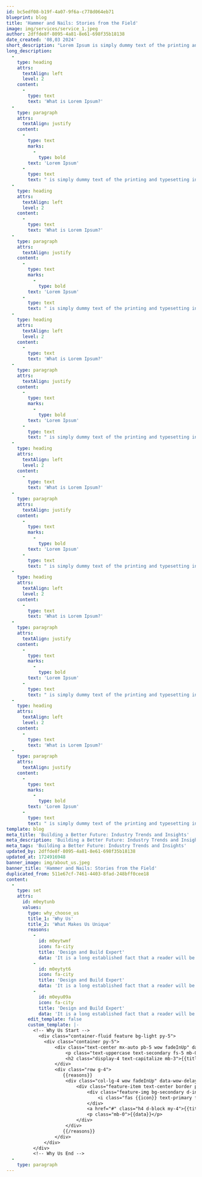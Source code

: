 ```yaml
---
id: bc5edf08-b19f-4a07-9f6a-c778d064eb71
blueprint: blog
title: 'Hammer and Nails: Stories from the Field'
image: img/services/service_1.jpeg
author: 2dffde8f-8095-4a81-8e61-698f35b18138
date_created: '08,03 2024'
short_description: "Lorem Ipsum is simply dummy text of the printing and typesetting industry. Lorem Ipsum has been the industry's standard dummy text ever since the 1500s, when an unknown printer took a galley of type and scrambled it to make a type specimen book"
long_description:
  -
    type: heading
    attrs:
      textAlign: left
      level: 2
    content:
      -
        type: text
        text: 'What is Lorem Ipsum?'
  -
    type: paragraph
    attrs:
      textAlign: justify
    content:
      -
        type: text
        marks:
          -
            type: bold
        text: 'Lorem Ipsum'
      -
        type: text
        text: " is simply dummy text of the printing and typesetting industry. Lorem Ipsum has been the industry's standard dummy text ever since the 1500s, when an unknown printer took a galley of type and scrambled it to make a type specimen book. It has survived not only five centuries, but also the leap into electronic typesetting, remaining essentially unchanged. It was popularised in the 1960s with the release of Letraset sheets containing Lorem Ipsum passages, and more recently with desktop publishing software like Aldus PageMaker including versions of Lorem Ipsum."
  -
    type: heading
    attrs:
      textAlign: left
      level: 2
    content:
      -
        type: text
        text: 'What is Lorem Ipsum?'
  -
    type: paragraph
    attrs:
      textAlign: justify
    content:
      -
        type: text
        marks:
          -
            type: bold
        text: 'Lorem Ipsum'
      -
        type: text
        text: " is simply dummy text of the printing and typesetting industry. Lorem Ipsum has been the industry's standard dummy text ever since the 1500s, when an unknown printer took a galley of type and scrambled it to make a type specimen book. It has survived not only five centuries, but also the leap into electronic typesetting, remaining essentially unchanged. It was popularised in the 1960s with the release of Letraset sheets containing Lorem Ipsum passages, and more recently with desktop publishing software like Aldus PageMaker including versions of Lorem Ipsum."
  -
    type: heading
    attrs:
      textAlign: left
      level: 2
    content:
      -
        type: text
        text: 'What is Lorem Ipsum?'
  -
    type: paragraph
    attrs:
      textAlign: justify
    content:
      -
        type: text
        marks:
          -
            type: bold
        text: 'Lorem Ipsum'
      -
        type: text
        text: " is simply dummy text of the printing and typesetting industry. Lorem Ipsum has been the industry's standard dummy text ever since the 1500s, when an unknown printer took a galley of type and scrambled it to make a type specimen book. It has survived not only five centuries, but also the leap into electronic typesetting, remaining essentially unchanged. It was popularised in the 1960s with the release of Letraset sheets containing Lorem Ipsum passages, and more recently with desktop publishing software like Aldus PageMaker including versions of Lorem Ipsum."
  -
    type: heading
    attrs:
      textAlign: left
      level: 2
    content:
      -
        type: text
        text: 'What is Lorem Ipsum?'
  -
    type: paragraph
    attrs:
      textAlign: justify
    content:
      -
        type: text
        marks:
          -
            type: bold
        text: 'Lorem Ipsum'
      -
        type: text
        text: " is simply dummy text of the printing and typesetting industry. Lorem Ipsum has been the industry's standard dummy text ever since the 1500s, when an unknown printer took a galley of type and scrambled it to make a type specimen book. It has survived not only five centuries, but also the leap into electronic typesetting, remaining essentially unchanged. It was popularised in the 1960s with the release of Letraset sheets containing Lorem Ipsum passages, and more recently with desktop publishing software like Aldus PageMaker including versions of Lorem Ipsum."
  -
    type: heading
    attrs:
      textAlign: left
      level: 2
    content:
      -
        type: text
        text: 'What is Lorem Ipsum?'
  -
    type: paragraph
    attrs:
      textAlign: justify
    content:
      -
        type: text
        marks:
          -
            type: bold
        text: 'Lorem Ipsum'
      -
        type: text
        text: " is simply dummy text of the printing and typesetting industry. Lorem Ipsum has been the industry's standard dummy text ever since the 1500s, when an unknown printer took a galley of type and scrambled it to make a type specimen book. It has survived not only five centuries, but also the leap into electronic typesetting, remaining essentially unchanged. It was popularised in the 1960s with the release of Letraset sheets containing Lorem Ipsum passages, and more recently with desktop publishing software like Aldus PageMaker including versions of Lorem Ipsum."
  -
    type: heading
    attrs:
      textAlign: left
      level: 2
    content:
      -
        type: text
        text: 'What is Lorem Ipsum?'
  -
    type: paragraph
    attrs:
      textAlign: justify
    content:
      -
        type: text
        marks:
          -
            type: bold
        text: 'Lorem Ipsum'
      -
        type: text
        text: " is simply dummy text of the printing and typesetting industry. Lorem Ipsum has been the industry's standard dummy text ever since the 1500s, when an unknown printer took a galley of type and scrambled it to make a type specimen book. It has survived not only five centuries, but also the leap into electronic typesetting, remaining essentially unchanged. It was popularised in the 1960s with the release of Letraset sheets containing Lorem Ipsum passages, and more recently with desktop publishing software like Aldus PageMaker including versions of Lorem Ipsum."
template: blog
meta_title: 'Building a Better Future: Industry Trends and Insights'
meta_description: 'Building a Better Future: Industry Trends and Insights'
meta_tags: 'Building a Better Future: Industry Trends and Insights'
updated_by: 2dffde8f-8095-4a81-8e61-698f35b18138
updated_at: 1724916948
banner_image: img/about_us.jpeg
banner_title: 'Hammer and Nails: Stories from the Field'
duplicated_from: 511e67cf-7461-4403-8fad-248bff0cee18
content:
  -
    type: set
    attrs:
      id: m0eytunb
      values:
        type: why_choose_us
        title_1: 'Why Us'
        title_2: 'What Makes Us Unique'
        reasons:
          -
            id: m0eytwmf
            icon: fa-city
            title: 'Design and Build Expert'
            data: 'It is a long established fact that a reader will be distracted by the readable content of a page when looking at its layout. The point of using Lorem Ipsum is that it has a more-or-less normal distribution of letters'
          -
            id: m0eytyt6
            icon: fa-city
            title: 'Design and Build Expert'
            data: 'It is a long established fact that a reader will be distracted by the readable content of a page when looking at its layout. The point of using Lorem Ipsum is that it has a more-or-less normal distribution of letters'
          -
            id: m0eyu09a
            icon: fa-city
            title: 'Design and Build Expert'
            data: 'It is a long established fact that a reader will be distracted by the readable content of a page when looking at its layout. The point of using Lorem Ipsum is that it has a more-or-less normal distribution of letters'
        edit_template: false
        custom_template: |-
          <!-- Why Us Start -->
            <div class="container-fluid feature bg-light py-5">
              <div class="container py-5">
                  <div class="text-center mx-auto pb-5 wow fadeInUp" data-wow-delay="0.2s" style="max-width: 800px;">
                      <p class="text-uppercase text-secondary fs-5 mb-0">{{title_1}}</p>
                      <h2 class="display-4 text-capitalize mb-3">{{title_2}}</h2>
                  </div>
                  <div class="row g-4">
                     {{reasons}}
                      <div class="col-lg-4 wow fadeInUp" data-wow-delay="0.2s">
                          <div class="feature-item text-center border p-5">
                              <div class="feature-img bg-secondary d-inline-flex p-4">
                                  <i class="fas {{icon}} text-primary fa-5x"></i>
                              </div>
                              <a href="#" class="h4 d-block my-4">{{title}}</a>
                              <p class="mb-0">{{data}}</p>
                          </div>
                      </div>
                     {{/reasons}}
                  </div>
              </div>
          </div>
          <!-- Why Us End -->
  -
    type: paragraph
---
```

